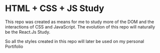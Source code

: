 # HTML + CSS + JS Study 

This repo was created as means for me to study more of the DOM and the interactions of CSS and JavaScript. The evolution of this repo will naturally be the React.Js Study. 

So all the styles created in this repo will later be used on my personal Portifolio